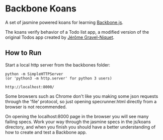 # Backbone Koans

A set of jasmine powered koans for learning [Backbone.js](http://http://documentcloud.github.com/backbone).

The koans verify behavior of a Todo list app, a modified version of the original Todos app
created by [Jérôme Gravel-Niquet](http://jgn.me/).

## How to Run

Start a local http server from the backbones folder:

    python -m SimpleHTTPServer
    (or 'python3 -m http.server' for python 3 users)

    http://localhost:8000/

Some browsers such as Chrome don't like you making some json requests through the 'file' protocol,
so just opening specrunner.html directly from a browser is not recommended.

On opening the localhost:8000 page in the browser you will see many failing specs. Work your
way through the jasmine specs in the js/koans directory, and when you finish you should have
a better understanding of how to create and test a Backbone app.

